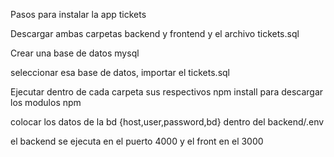 Pasos para instalar la app tickets

Descargar ambas carpetas backend y frontend y el archivo tickets.sql

Crear una base de datos mysql

seleccionar esa base de datos, importar el tickets.sql

Ejecutar dentro de cada carpeta sus respectivos npm install para descargar los modulos npm

colocar los datos de la bd {host,user,password,bd} dentro del backend/.env

el backend se ejecuta en el puerto 4000 y el front en el 3000 

